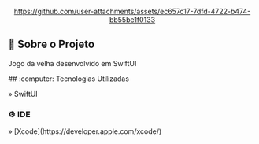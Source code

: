 <div align="center" inline >



https://github.com/user-attachments/assets/ec657c17-7dfd-4722-b474-bb55be1f0133



</div>

## :book: Sobre o Projeto
<p>
Jogo da velha desenvolvido em SwiftUI

<p>
## :computer: Tecnologias Utilizadas  
<p>
» SwiftUI <br>
<p>

### ⚙ IDE
<p>
 » [Xcode](https://developer.apple.com/xcode/)
<p><br>
 
